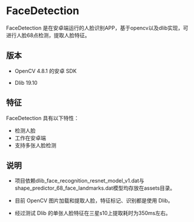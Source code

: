 # FaceDetection

FaceDetection 是在安卓端运行的人脸识别APP，基于opencv以及dlib实现，可进行人脸68点检测，提取人脸特征。

## 版本

- OpenCV 4.8.1 的安卓 SDK

- Dlib 19.10 

## 特征

FaceDetection 具有以下特性：

- 检测人脸
- 工作在安卓端
- 支持多张人脸检测


## 说明

- 项目依赖dlib_face_recognition_resnet_model_v1.dat与shape_predictor_68_face_landmarks.dat模型均存放在assets目录。

- 目前 OpenCV 图片加载和提取人脸，特征标记、识别都是使用 Dlib。

- 经过测试 Dlib 的单张人脸特征在三星s10上提取耗时为350ms左右。





